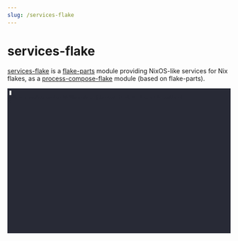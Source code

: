 ```yaml
---
slug: /services-flake
---
```


# services-flake

[services-flake](https://github.com/juspay/services-flake) is a [flake-parts](https://flake.parts/) module providing NixOS-like services for Nix flakes, as a [process-compose-flake](/process-compose-flake) module (based on flake-parts).

![](demo.gif)
